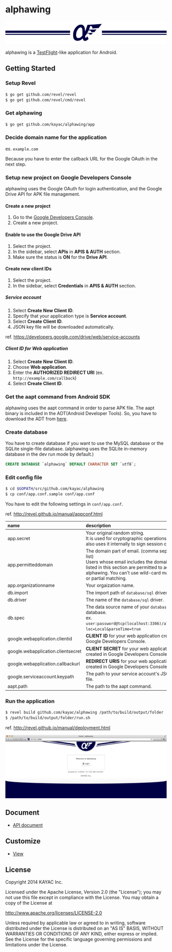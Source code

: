alphawing
=========

![keyvisual](docs/img/keyvisual.jpg)

alphawing is a [TestFlight](https://www.testflightapp.com/)-like application for Android.

## Getting Started

### Setup Revel

``` sh
$ go get github.com/revel/revel
$ go get github.com/revel/cmd/revel
```

### Get alphawing

``` sh
$ go get github.com/kayac/alphawing/app
```

### Decide domain name for the application

ex. `example.com`

Because you have to enter the callback URL for the Google OAuth in the next step.

### Setup new project on Google Developers Console

alphawing uses the Google OAuth for login authentication, and the Google Drive API for APK file management.

#### Create a new project 

1. Go to the [Google Developers Console](https://console.developers.google.com).
2. Create a new project.

#### Enable to use the Google Drive API

1. Select the project.
2. In the sidebar, select **APIs** in **APIS & AUTH** section.
3. Make sure the status is **ON** for the **Drive API**.

#### Create new client IDs

1. Select the project.
2. In the sidebar, select **Credentials** in **APIS & AUTH** section.

##### Service account

1. Select **Create New Client ID**.
2. Specify that your application type is **Service account**.
3. Select **Create Client ID**.
4. JSON key file will be downloaded automatically.

ref. https://developers.google.com/drive/web/service-accounts

##### Client ID for Web application

1. Select **Create New Client ID**.
2. Choose **Web application**.
3. Enter the **AUTHORIZED REDIRECT URI** (ex. `http://example.com/callback`)
4. Select **Create Client ID**.

### Get the aapt command from Android SDK

alphawing uses the aapt command in order to parse APK file.
The aapt binary is included in the ADT(Android Developer Tools).
So, you have to download the ADT from [here](http://developer.android.com/sdk/index.html).

### Create database

You have to create database if you want to use the MySQL database or the SQLite single-file database.
(alphawing uses the SQLite in-memory database in the dev run mode by default.)

``` sql
CREATE DATABASE `alphawing` DEFAULT CHARACTER SET `utf8`;
```

### Edit config file

``` sh
$ cd $GOPATH/src/github.com/kayac/alphawing
$ cp conf/app.conf.sample conf/app.conf
```

You have to edit the following settings in `conf/app.conf`.

ref. http://revel.github.io/manual/appconf.html

|name|description|
|:---|:---|
|app.secret|Your original random string.<br />It is used for cryptographic operations. Revel also uses it internally to sign session cookies.|
|app.permitteddomain|The domain part of email. (comma separated list)<br />Users whose email includes the domain part listed in this section are permitted to access alphawing. You can't use wild-card matching or partial matching.|
|app.organizationname|Your orgaization name.|
|db.import|The import path of `database/sql` driver you use.|
|db.driver|The name of the `database/sql` driver.|
|db.spec|The data source name of your `database/sql` database.<br />ex. `user:password@tcp(localhost:3306)/alphawing?loc=Local&parseTime=true`|
|google.webapplication.clientid|**CLIENT ID** for your web application created in Google Developers Console.|
|google.webapplication.clientsecret|**CLIENT SECRET** for your web application created in Google Developers Console.|
|google.webapplication.callbackurl|**REDIRECT URIS** for your web application created in Google Developers Console.|
|google.serviceaccount.keypath|The path to your service account's JSON key file.|
|aapt.path|The path to the aapt command.|

### Run the application

``` sh
$ revel build github.com/kayac/alphawing /path/to/build/output/folder
$ /path/to/build/output/folder/run.sh
```

ref. http://revel.github.io/manual/deployment.html

![ss-login](docs/img/ss-login.jpg)

## Document

* [API document](docs/api.md)

## Customize

* [View](docs/view_customize.md)

## License

Copyright 2014 KAYAC Inc.

Licensed under the Apache License, Version 2.0 (the "License"); you may not use this file except in compliance with the License.
You may obtain a copy of the License at

http://www.apache.org/licenses/LICENSE-2.0

Unless required by applicable law or agreed to in writing, software distributed under the License is distributed on an "AS IS" BASIS, WITHOUT WARRANTIES OR CONDITIONS OF ANY KIND, either express or implied.
See the License for the specific language governing permissions and limitations under the License.
